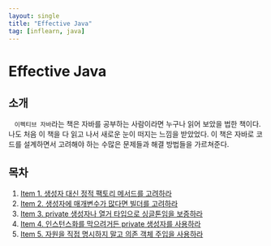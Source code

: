 ```yaml
---
layout: single
title: "Effective Java"
tag: [inflearn, java]
---
```


# Effective Java

## 소개

&nbsp;&nbsp; `이펙티브 자바`라는 책은 자바를 공부하는 사람이라면 누구나 읽어 보았을 법한 책이다.
나도 처음 이 책을 다 읽고 나서 새로운 눈이 떠지는 느낌을 받았었다.
이 책은 자바로 코드를 설계하면서 고려해야 하는 수많은 문제들과 해결 방법들을 가르쳐준다.

## 목차

1. [Item 1. 생성자 대신 정적 팩토리 메서드를 고려하라](/item1)
2. [Item 2. 생성자에 매개변수가 많다면 빌더를 고려하라](/item2)
3. [Item 3. private 생성자나 열거 타입으로 싱글톤임을 보증하라](/item3)
4. [Item 4. 인스턴스화를 막으려거든 private 생성자를 사용하라](/item4)
5. [Item 5. 자원을 직접 명시하지 말고 의존 객체 주입을 사용하라](/item5)